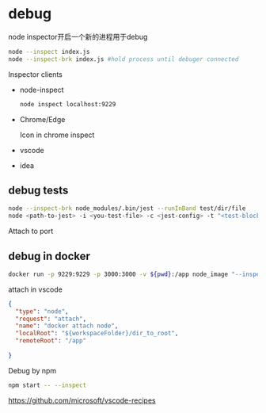 # debug

 node inspector开启一个新的进程用于debug

```bash
node --inspect index.js
node --inspect-brk index.js #hold process until debuger connected
```

Inspector clients

- node-inspect

  ```bash
  node inspect localhost:9229
  ```

- Chrome/Edge

  Icon in chrome inspect 

- vscode

- idea

## debug tests

```bash
node --inspect-brk node_modules/.bin/jest --runInBand test/dir/file
node <path-to-jest> -i <you-test-file> -c <jest-config> -t "<test-block-name>"
```

Attach to port

## debug in docker

```bash
docker run -p 9229:9229 -p 3000:3000 -v ${pwd}:/app node_image "--inspect=0.0.0.0:9229" "/app/server.js"
```

attach in vscode

```json
{
  "type": "node",
  "request": "attach",
  "name": "docker attach node",
  "localRoot": "${workspaceFolder}/dir_to_root",
  "remoteRoot": "/app"
  
}
```

Debug by npm

```bash
npm start -- --inspect
```



https://github.com/microsoft/vscode-recipes